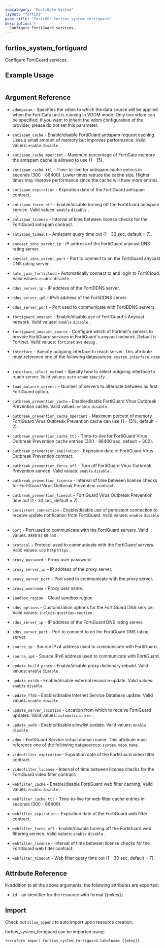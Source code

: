 ```yaml
---
subcategory: "FortiGate System"
layout: "fortios"
page_title: "FortiOS: fortios_system_fortiguard"
description: |-
  Configure FortiGuard services.
---
```


## fortios_system_fortiguard
Configure FortiGuard services.

## Example Usage

```hcl

```

## Argument Reference
* `vdomparam` - Specifies the vdom to which the data source will be applied when the FortiGate unit is running in VDOM mode. Only one vdom can be specified. If you want to inherit the vdom configuration of the provider, please do not set this parameter.

* `antispam_cache` - Enable/disable FortiGuard antispam request caching. Uses a small amount of memory but improves performance. Valid values: `enable` `disable` .
* `antispam_cache_mpercent` - Maximum percentage of FortiGate memory the antispam cache is allowed to use (1 - 15).
* `antispam_cache_ttl` - Time-to-live for antispam cache entries in seconds (300 - 86400). Lower times reduce the cache size. Higher times may improve performance since the cache will have more entries.
* `antispam_expiration` - Expiration date of the FortiGuard antispam contract.
* `antispam_force_off` - Enable/disable turning off the FortiGuard antispam service. Valid values: `enable` `disable` .
* `antispam_license` - Interval of time between license checks for the FortiGuard antispam contract.
* `antispam_timeout` - Antispam query time out (1 - 30 sec, default = 7).
* `anycast_sdns_server_ip` - IP address of the FortiGuard anycast DNS rating server.
* `anycast_sdns_server_port` - Port to connect to on the FortiGuard anycast DNS rating server.
* `auto_join_forticloud` - Automatically connect to and login to FortiCloud. Valid values: `enable` `disable` .
* `ddns_server_ip` - IP address of the FortiDDNS server.
* `ddns_server_ip6` - IPv6 address of the FortiDDNS server.
* `ddns_server_port` - Port used to communicate with FortiDDNS servers.
* `fortiguard_anycast` - Enable/disable use of FortiGuard's Anycast network. Valid values: `enable` `disable` .
* `fortiguard_anycast_source` - Configure which of Fortinet's servers to provide FortiGuard services in FortiGuard's anycast network. Default is Fortinet. Valid values: `fortinet` `aws` `debug` .
* `interface` - Specify outgoing interface to reach server. This attribute must reference one of the following datasources: `system.interface.name` .
* `interface_select_method` - Specify how to select outgoing interface to reach server. Valid values: `auto` `sdwan` `specify` .
* `load_balance_servers` - Number of servers to alternate between as first FortiGuard option.
* `outbreak_prevention_cache` - Enable/disable FortiGuard Virus Outbreak Prevention cache. Valid values: `enable` `disable` .
* `outbreak_prevention_cache_mpercent` - Maximum percent of memory FortiGuard Virus Outbreak Prevention cache can use (1 - 15%, default = 2).
* `outbreak_prevention_cache_ttl` - Time-to-live for FortiGuard Virus Outbreak Prevention cache entries (300 - 86400 sec, default = 300).
* `outbreak_prevention_expiration` - Expiration date of FortiGuard Virus Outbreak Prevention contract.
* `outbreak_prevention_force_off` - Turn off FortiGuard Virus Outbreak Prevention service. Valid values: `enable` `disable` .
* `outbreak_prevention_license` - Interval of time between license checks for FortiGuard Virus Outbreak Prevention contract.
* `outbreak_prevention_timeout` - FortiGuard Virus Outbreak Prevention time out (1 - 30 sec, default = 7).
* `persistent_connection` - Enable/disable use of persistent connection to receive update notification from FortiGuard. Valid values: `enable` `disable` .
* `port` - Port used to communicate with the FortiGuard servers. Valid values: `8888` `53` `80` `443` .
* `protocol` - Protocol used to communicate with the FortiGuard servers. Valid values: `udp` `http` `https` .
* `proxy_password` - Proxy user password.
* `proxy_server_ip` - IP address of the proxy server.
* `proxy_server_port` - Port used to communicate with the proxy server.
* `proxy_username` - Proxy user name.
* `sandbox_region` - Cloud sandbox region.
* `sdns_options` - Customization options for the FortiGuard DNS service. Valid values: `include-question-section` .
* `sdns_server_ip` - IP address of the FortiGuard DNS rating server.
* `sdns_server_port` - Port to connect to on the FortiGuard DNS rating server.
* `source_ip` - Source IPv4 address used to communicate with FortiGuard.
* `source_ip6` - Source IPv6 address used to communicate with FortiGuard.
* `update_build_proxy` - Enable/disable proxy dictionary rebuild. Valid values: `enable` `disable` .
* `update_extdb` - Enable/disable external resource update. Valid values: `enable` `disable` .
* `update_ffdb` - Enable/disable Internet Service Database update. Valid values: `enable` `disable` .
* `update_server_location` - Location from which to receive FortiGuard updates. Valid values: `automatic` `usa` `eu` .
* `update_uwdb` - Enable/disable allowlist update. Valid values: `enable` `disable` .
* `vdom` - FortiGuard Service virtual domain name. This attribute must reference one of the following datasources: `system.vdom.name` .
* `videofilter_expiration` - Expiration date of the FortiGuard video filter contract.
* `videofilter_license` - Interval of time between license checks for the FortiGuard video filter contract.
* `webfilter_cache` - Enable/disable FortiGuard web filter caching. Valid values: `enable` `disable` .
* `webfilter_cache_ttl` - Time-to-live for web filter cache entries in seconds (300 - 86400).
* `webfilter_expiration` - Expiration date of the FortiGuard web filter contract.
* `webfilter_force_off` - Enable/disable turning off the FortiGuard web filtering service. Valid values: `enable` `disable` .
* `webfilter_license` - Interval of time between license checks for the FortiGuard web filter contract.
* `webfilter_timeout` - Web filter query time out (1 - 30 sec, default = 7).

## Attribute Reference

In addition to all the above arguments, the following attributes are exported:
* `id` - an identifier for the resource with format {{mkey}}.

## Import

Check out `allow_append` to auto import upon resource creation.

fortios_system_fortiguard can be imported using:
```sh
terraform import fortios_system_fortiguard.labelname {{mkey}}
```
